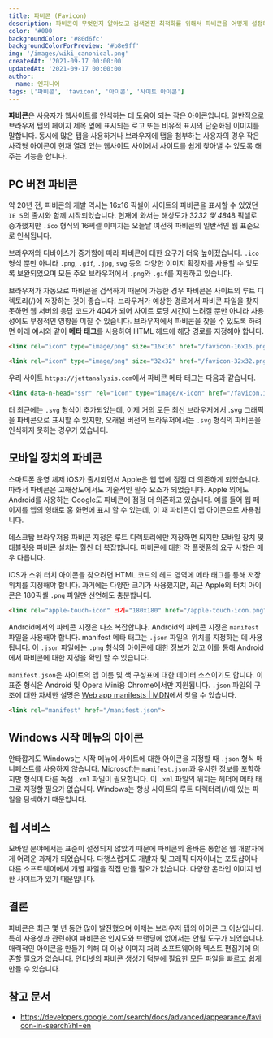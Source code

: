 ```yaml
---
title: 파비콘 (Favicon)
description: 파비콘이 무엇인지 알아보고 검색엔진 최적화를 위해서 파비콘을 어떻게 설정해야 하는지 소개합니다.
color: '#000'
backgroundColor: '#80d6fc'
backgroundColorForPreview: '#b8e9ff'
img: '/images/wiki_canonical.png'
createdAt: '2021-09-17 00:00:00'
updatedAt: '2021-09-17 00:00:00'
author:
  name: 엔지니어
tags: ['파비콘', 'favicon', '아이콘', '사이트 아이콘']
---
```


**파비콘**은 사용자가 웹사이트를 인식하는 데 도움이 되는 작은 아이콘입니다. 일반적으로 브라우저 탭의 페이지 제목 옆에 표시되는 로고 또는 비유적 표시의 단순화된 이미지를 말합니다. 동시에 많은 탭을 사용하거나 브라우저에 탭을 첨부하는 사용자의 경우 작은 사각형 아이콘이 현재 열려 있는 웹사이트 사이에서 사이트를 쉽게 찾아낼 수 있도록 해주는 기능을 합니다.

<!--more-->

## PC 버전 파비콘

약 20년 전, 파비콘의 개발 역사는 16x16 픽셀이 사이트의 파비콘을 표시할 수 있었던 `IE 5`의 출시와 함께 시작되었습니다. 현재에 와서는 해상도가 32*32 및 48*48 픽셀로 증가했지만 `.ico` 형식의 16픽셀 이미지는 오늘날 여전히 파비콘의 일반적인 웹 표준으로 인식됩니다.

브라우저와 디바이스가 증가함에 따라 파비콘에 대한 요구가 더욱 높아졌습니다. `.ico` 형식 뿐만 아니라 `.png`, `.gif`, `.jpg`, `svg` 등의 다양한 이미지 확장자를 사용할 수 있도록 보완되었으며 모든 주요 브라우저에서 `.png`와 `.gif`를 지원하고 있습니다.

브라우저가 자동으로 파비콘을 검색하기 때문에 가능한 경우 파비콘은 사이트의 루트 디렉토리(/)에 저장하는 것이 좋습니다. 브라우저가 예상한 경로에서 파비콘 파일을 찾지 못하면 웹 서버의 응답 코드가 404가 되어 사이트 로딩 시간이 느려질 뿐만 아니라 사용성에도 부정적인 영향을 미칠 수 있습니다. 브라우저에서 파비콘을 찾을 수 있도록 하려면 아래 예시와 같이 **메타 태그**를 사용하여 HTML 헤드에 해당 경로를 지정해야 합니다.

```html
<link rel="icon" type="image/png" size="16x16" href="/favicon-16x16.png">
```

```html
<link rel="icon" type="image/png" size="32x32" href="/favicon-32x32.png">
```

우리 사이트 `https://jettanalysis.com`에서 파비콘 메타 태그는 다음과 같습니다.

```html
<link data-n-head="ssr" rel="icon" type="image/x-icon" href="/favicon.ico">
```

더 최근에는 `.svg` 형식이 추가되었는데, 이제 거의 모든 최신 브라우저에서 .svg 그래픽을 파비콘으로 표시할 수 있지만, 오래된 버전의 브라우저에서는 `.svg` 형식의 파비콘을 인식하지 못하는 경우가 있습니다.

## 모바일 장치의 파비콘

스마트폰 운영 체제 iOS가 출시되면서 Apple은 웹 앱에 점점 더 의존하게 되었습니다. 따라서 파비콘은 고해상도에서도 기술적인 필수 요소가 되었습니다. Apple 외에도 Android를 사용하는 Google도 파비콘에 점점 더 의존하고 있습니다. 예를 들어 웹 페이지를 앱의 형태로 홈 화면에 표시 할 수 있는데, 이 때 파비콘이 앱 아이콘으로 사용됩니다.

데스크탑 브라우저용 파비콘 지정은 루트 디렉토리에만 저장하면 되지만 모바일 장치 및 태블릿용 파비콘 설치는 훨씬 더 복잡합니다. 파비콘에 대한 각 플랫폼의 요구 사항은 매우 다릅니다.

iOS가 소위 터치 아이콘을 찾으려면 HTML 코드의 헤드 영역에 메타 태그를 통해 저장 위치를 ​​지정해야 합니다. 과거에는 다양한 크기가 사용했지만, 최근 Apple의 터치 아이콘은 180픽셀 `.png` 파일만 선언해도 충분합니다.

```html
<link rel="apple-touch-icon" 크기="180x180" href="/apple-touch-icon.png">
```

Android에서의 파비콘 지정은 다소 복잡합니다. Android의 파비콘 지정은 `manifest` 파일을 사용해야 합니다. manifest 메타 태그는 `.json` 파일의 위치를 ​​지정하는 데 사용됩니다. 이 `.json` 파일에는 `.png` 형식의 아이콘에 대한 정보가 있고 이를 통해 Android에서 파비콘에 대한 지정을 확인 할 수 있습니다.

`manifest.json`은 사이트의 앱 이름 및 색 구성표에 대한 데이터 소스이기도 합니다. 이 표준 형식은 Android 및 Opera Mini용 Chrome에서만 지원됩니다. `.json` 파일의 구조에 대한 자세한 설명은 [Web app manifests | MDN](https://developer.mozilla.org/en-US/docs/Web/Manifest)에서 찾을 수 있습니다.

```html
<link rel="manifest" href="/manifest.json">
```

## Windows 시작 메뉴의 아이콘

안타깝게도 Windows는 시작 메뉴에 사이트에 대한 아이콘을 지정할 때 `.json` 형식 매니페스트를 사용하지 않습니다. Microsoft는 `manifest.json`과 유사한 정보를 포함하지만 형식이 다른 독점 `.xml` 파일이 필요합니다. 이 `.xml` 파일의 위치는 헤더에 메타 태그로 지정할 필요가 없습니다. Windows는 항상 사이트의 루트 디렉터리(/)에 있는 파일을 탐색하기 때문입니다.

## 웹 서비스

모바일 분야에서는 표준이 설정되지 않았기 때문에 파비콘의 올바른 통합은 웹 개발자에게 어려운 과제가 되었습니다. 다행스럽게도 개발자 및 그래픽 디자이너는 포토샵이나 다른 소프트웨어에서 개별 파일을 직접 만들 필요가 없습니다. 다양한 온라인 이미지 변환 사이트가 있기 때문입니다.

<simple-diagnosis title='파비콘 SEO 진단하기' description='검색엔진 최적화를 위한 파비콘을 진단해보세요.'></simple-diagnosis>

## 결론

파비콘은 최근 몇 년 동안 많이 발전했으며 이제는 브라우저 탭의 아이콘 그 이상입니다. 특히 사용성과 관련하여 파비콘은 인지도와 브랜딩에 없어서는 안될 도구가 되었습니다. 매력적인 아이콘을 만들기 위해 더 이상 이미지 처리 소프트웨어와 텍스트 편집기에 의존할 필요가 없습니다. 인터넷의 파비콘 생성기 덕분에 필요한 모든 파일을 빠르고 쉽게 만들 수 있습니다.

## 참고 문서

- https://developers.google.com/search/docs/advanced/appearance/favicon-in-search?hl=en
